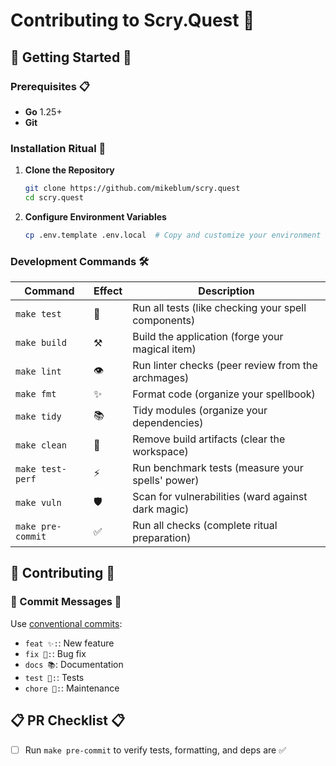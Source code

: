 # Contributing to Scry.Quest 🔮

## 🚀 Getting Started 🚀

### Prerequisites 📋
- **Go** 1.25+
- **Git**

### Installation Ritual 🔧

1. **Clone the Repository** 
   ```bash
   git clone https://github.com/mikeblum/scry.quest
   cd scry.quest
   ```

2. **Configure Environment Variables**
   ```bash
   cp .env.template .env.local  # Copy and customize your environment settings
   ```

### Development Commands 🛠️

| Command | Effect | Description |
|---------|--------|-------------|
| `make test` | 🧪 | Run all tests (like checking your spell components) |
| `make build` | ⚒️ | Build the application (forge your magical item) |
| `make lint` | 👁️ | Run linter checks (peer review from the archmages) |
| `make fmt` | ✨ | Format code (organize your spellbook) |
| `make tidy` | 📚 | Tidy modules (organize your dependencies) |
| `make clean` | 🧹 | Remove build artifacts (clear the workspace) |
| `make test-perf` | ⚡ | Run benchmark tests (measure your spells' power) |
| `make vuln` | 🛡️ | Scan for vulnerabilities (ward against dark magic) |
| `make pre-commit` | ✅ | Run all checks (complete ritual preparation) |

## 🎯 Contributing 🎯

### 📝 Commit Messages 📝
Use [conventional commits](https://www.conventionalcommits.org/en/v1.0.0/#summary):
- `feat ✨:`: New feature
- `fix 🐛:`: Bug fix
- `docs 📚`: Documentation
- `test 🧪:`: Tests
- `chore 🔧:`: Maintenance

## 📋 PR Checklist 📋

- [ ] Run `make pre-commit` to verify tests, formatting, and deps are ✅
